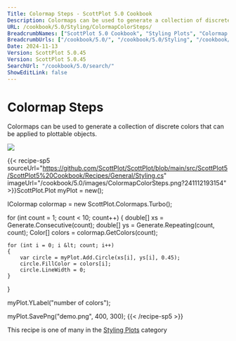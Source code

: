 ```yaml
---
Title: Colormap Steps - ScottPlot 5.0 Cookbook
Description: Colormaps can be used to generate a collection of discrete colors that can be applied to plottable objects.
URL: /cookbook/5.0/Styling/ColormapColorSteps/
BreadcrumbNames: ["ScottPlot 5.0 Cookbook", "Styling Plots", "Colormap Steps"]
BreadcrumbUrls: ["/cookbook/5.0/", "/cookbook/5.0/Styling", "/cookbook/5.0/Styling/ColormapColorSteps"]
Date: 2024-11-13
Version: ScottPlot 5.0.45
Version: ScottPlot 5.0.45
SearchUrl: "/cookbook/5.0/search/"
ShowEditLink: false
---
```



<div class='d-flex align-items-center mt-5'>
<h1 class='me-2 text-dark my-0 border-0'>Colormap Steps</h1>
</div>

Colormaps can be used to generate a collection of discrete colors that can be applied to plottable objects.

[![](/cookbook/5.0/images/ColormapColorSteps.png?241112193154)](/cookbook/5.0/images/ColormapColorSteps.png?241112193154)

{{< recipe-sp5 sourceUrl="https://github.com/ScottPlot/ScottPlot/blob/main/src/ScottPlot5/ScottPlot5%20Cookbook/Recipes/General/Styling.cs" imageUrl="/cookbook/5.0/images/ColormapColorSteps.png?241112193154" >}}ScottPlot.Plot myPlot = new();

IColormap colormap = new ScottPlot.Colormaps.Turbo();

for (int count = 1; count &lt; 10; count++)
{
    double[] xs = Generate.Consecutive(count);
    double[] ys = Generate.Repeating(count, count);
    Color[] colors = colormap.GetColors(count);

    for (int i = 0; i &lt; count; i++)
    {
        var circle = myPlot.Add.Circle(xs[i], ys[i], 0.45);
        circle.FillColor = colors[i];
        circle.LineWidth = 0;
    }
}

myPlot.YLabel("number of colors");

myPlot.SavePng("demo.png", 400, 300);
{{< /recipe-sp5 >}}

<div class='my-5 text-center'>This recipe is one of many in the <a href='/cookbook/5.0/Styling'>Styling Plots</a> category</div>


